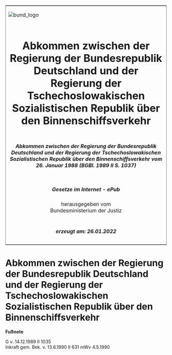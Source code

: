 <span id="DECKBLATT.html"></span>

<table border="0" frame="border" width="100%">

<tr valign="top">

<td align="left">

![bund\_logo](BfJ_2021_Web_de_de.gif)

</td>

<td align="right">

 

</td>

</tr>

<tr align="center" valign="middle">

<td colspan="2">

# Abkommen zwischen der Regierung der Bundesrepublik Deutschland und der Regierung der Tschechoslowakischen Sozialistischen Republik über den Binnenschiffsverkehr

</td>

</tr>

<tr align="center" valign="middle">

<td colspan="2">

##### Abkommen zwischen der Regierung der Bundesrepublik Deutschland und der Regierung der Tschechoslowakischen Sozialistischen Republik über den Binnenschiffsverkehr vom 26. Januar 1988 (BGBl. 1989 II S. 1037)

</td>

</tr>

<tr align="center" valign="middle">

<td colspan="2">

  
  

##### Gesetze im Internet - ePub  
  
herausgegeben vom  
Bundesministerium der Justiz

</td>

</tr>

<tr align="center" valign="bottom">

<td colspan="2">

  
  

##### erzeugt am: 26.01.2022

</td>

</tr>

</table>

<span id="BJNR210370989.html"></span>

# Abkommen zwischen der Regierung der Bundesrepublik Deutschland und der Regierung der Tschechoslowakischen Sozialistischen Republik über den Binnenschiffsverkehr

<div>

  
**Fußnote**

<div class="jnhtml">

<div>

<div class="jurAbsatz">

G v. 14.12.1989 II 1035  
Inkraft gem. Bek. v. 13.6.1990 II 631 mWv 4.5.1990

</div>

</div>

</div>

</div>
